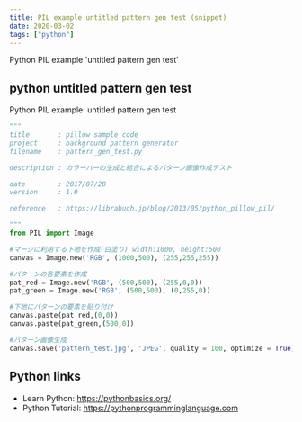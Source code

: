 ```yaml
---
title: PIL example untitled pattern gen test (snippet)
date: 2020-03-02
tags: ["python"]
---
```

Python PIL example 'untitled pattern gen test'


## python untitled pattern gen test

Python PIL example: untitled pattern gen test

```python
"""
title       : pillow sample code
project     : background pattern generator
filename    : pattern_gen_test.py

description : カラーバーの生成と結合によるパターン画像作成テスト

date        : 2017/07/28
version     : 1.0

reference   : https://librabuch.jp/blog/2013/05/python_pillow_pil/

"""
from PIL import Image

#マージに利用する下地を作成(白塗り) width:1000, height:500
canvas = Image.new('RGB', (1000,500), (255,255,255))

#パターンの各要素を作成
pat_red = Image.new('RGB', (500,500), (255,0,0))
pat_green = Image.new('RGB', (500,500), (0,255,0))

#下地にパターンの要素を貼り付け
canvas.paste(pat_red,(0,0))
canvas.paste(pat_green,(500,0))

#パターン画像生成
canvas.save('pattern_test.jpg', 'JPEG', quality = 100, optimize = True)


```

## Python links

- Learn Python: https://pythonbasics.org/
- Python Tutorial: https://pythonprogramminglanguage.com
